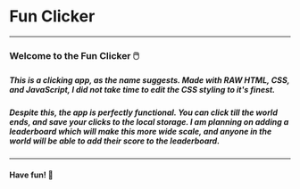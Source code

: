 # Fun Clicker
---

### Welcome to the Fun Clicker 🖱️

##### This is a clicking app, as the name suggests. Made with **RAW** HTML, CSS, and JavaScript, I did not take time to edit the CSS styling to it's finest.
##### Despite this, the app is perfectly functional. You can click till the world ends, and save your clicks to the local storage. I am planning on adding a leaderboard which will make this more wide scale, and anyone in the world will be able to add their score to the leaderboard.

---

#### Have fun! 🎈
